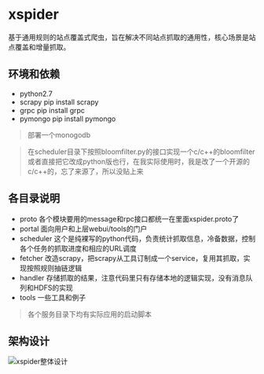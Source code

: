 # xspider
基于通用规则的站点覆盖式爬虫，旨在解决不同站点抓取的通用性，核心场景是站点覆盖和增量抓取。

## 环境和依赖
* python2.7 
* scrapy  pip install scrapy
* grpc pip install grpc
* pymongo pip install pymongo
> 部署一个monogodb

> 在scheduler目录下按照bloomfilter.py的接口实现一个c/c++的bloomfilter
  或者直接把它改成python版也行，在我实际使用时，我是改了一个开源的c/c++的，忘了来源了，所以没贴上来

## 各目录说明
* proto 各个模块要用的message和rpc接口都统一在里面xspider.proto了
* portal 面向用户和上层webui/tools的门户
* scheduler 这个是纯裸写的python代码，负责统计抓取信息，冷备数据，控制各个任务的抓取进度和相应的URL调度
* fetcher 改造scrapy，把scrapy从工具订制成一个service，复用其抓取，实现按照规则抽链逻辑
* handler 存储抓取的结果，注意代码里只有存储本地的逻辑实现，没有消息队列和HDFS的实现
* tools 一些工具和例子
> 各个服务目录下均有实际应用的启动脚本

## 架构设计
![xspider整体设计](https://github.com/adaiboy/xspider/blob/master/spider-architecture.png "xspider架构")
